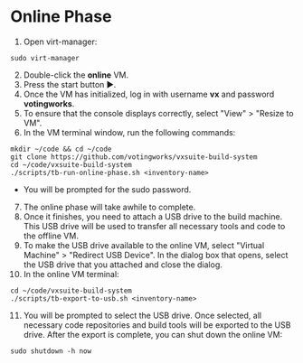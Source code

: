# Online Phase

1. Open virt-manager:

```
sudo virt-manager
```

2. Double-click the **online** VM.
3. Press the start button ▶️.
4. Once the VM has initialized, log in with username **vx** and password **votingworks**.
5. To ensure that the console displays correctly, select "View" > "Resize to VM".
6. In the VM terminal window, run the following commands:

```
mkdir ~/code && cd ~/code
git clone https://github.com/votingworks/vxsuite-build-system
cd ~/code/vxsuite-build-system
./scripts/tb-run-online-phase.sh <inventory-name> 
```

* You will be prompted for the sudo password.

7. The online phase will take awhile to complete.
8. Once it finishes, you need to attach a USB drive to the build machine. This USB drive will be used to transfer all necessary tools and code to the offline VM.
9. To make the USB drive available to the online VM, select "Virtual Machine" > "Redirect USB Device". In the dialog box that opens, select the USB drive that you attached and close the dialog.
10. In the online VM terminal:

```
cd ~/code/vxsuite-build-system
./scripts/tb-export-to-usb.sh <inventory-name>
```

11. You will be prompted to select the USB drive. Once selected, all necessary code repositories and build tools will be exported to the USB drive. After the export is complete, you can shut down the online VM:

```
sudo shutdown -h now
```

